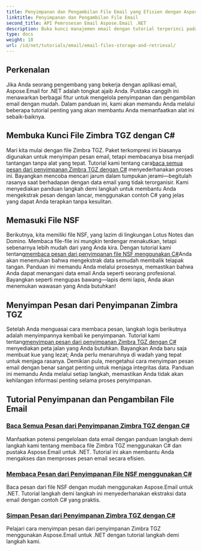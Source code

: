 ```yaml
---
title: Penyimpanan dan Pengambilan File Email yang Efisien dengan Aspose.Email
linktitle: Penyimpanan dan Pengambilan File Email
second_title: API Pemrosesan Email Aspose.Email .NET
description: Buka kunci manajemen email dengan tutorial terperinci pada Aspose.Email untuk .NET, yang mencakup penanganan file Zimbra TGZ dan NSF dalam C#.
type: docs
weight: 18
url: /id/net/tutorials/email/email-files-storage-and-retrieval/
---
```

## Perkenalan

Jika Anda seorang pengembang yang bekerja dengan aplikasi email, Aspose.Email for .NET adalah tongkat ajaib Anda. Pustaka canggih ini menawarkan berbagai fitur untuk mengelola penyimpanan dan pengambilan email dengan mudah. Dalam panduan ini, kami akan memandu Anda melalui beberapa tutorial penting yang akan membantu Anda memanfaatkan alat ini sebaik-baiknya.

## Membuka Kunci File Zimbra TGZ dengan C#
Mari kita mulai dengan file Zimbra TGZ. Paket terkompresi ini biasanya digunakan untuk menyimpan pesan email, tetapi membacanya bisa menjadi tantangan tanpa alat yang tepat. Tutorial kami tentang cara[baca semua pesan dari penyimpanan Zimbra TGZ dengan C#](./read-all-messages-from-zimbra-tgz-storage/) menyederhanakan proses ini. Bayangkan mencoba mencari jarum dalam tumpukan jerami—begitulah rasanya saat berhadapan dengan data email yang tidak terorganisir. Kami menyediakan panduan langkah demi langkah untuk membantu Anda mengekstrak pesan dengan lancar, menggunakan contoh C# yang jelas yang dapat Anda terapkan tanpa kesulitan. 

## Memasuki File NSF
 Berikutnya, kita memiliki file NSF, yang lazim di lingkungan Lotus Notes dan Domino. Membaca file-file ini mungkin terdengar menakutkan, tetapi sebenarnya lebih mudah dari yang Anda kira. Dengan tutorial kami tentang[membaca pesan dari penyimpanan file NSF menggunakan C#](./read-messages-from-nsf-files-storage/)Anda akan menemukan bahwa mengekstrak data semudah membalik telapak tangan. Panduan ini memandu Anda melalui prosesnya, memastikan bahwa Anda dapat menangani data email Anda seperti seorang profesional. Bayangkan seperti mengupas bawang—lapis demi lapis, Anda akan menemukan wawasan yang Anda butuhkan!

## Menyimpan Pesan dari Penyimpanan Zimbra TGZ
 Setelah Anda menguasai cara membaca pesan, langkah logis berikutnya adalah menyimpannya kembali ke penyimpanan. Tutorial kami tentang[menyimpan pesan dari penyimpanan Zimbra TGZ dengan C#](./save-messages-from-zimbra-tgz-storage/) menyediakan peta jalan yang Anda butuhkan. Bayangkan Anda baru saja membuat kue yang lezat; Anda perlu menaruhnya di wadah yang tepat untuk menjaga rasanya. Demikian pula, mengetahui cara menyimpan pesan email dengan benar sangat penting untuk menjaga integritas data. Panduan ini memandu Anda melalui setiap langkah, memastikan Anda tidak akan kehilangan informasi penting selama proses penyimpanan.

## Tutorial Penyimpanan dan Pengambilan File Email
### [Baca Semua Pesan dari Penyimpanan Zimbra TGZ dengan C#](./read-all-messages-from-zimbra-tgz-storage/)
Manfaatkan potensi pengelolaan data email dengan panduan langkah demi langkah kami tentang membaca file Zimbra TGZ menggunakan C# dan pustaka Aspose.Email untuk .NET. Tutorial ini akan membantu Anda mengakses dan memproses pesan email secara efisien.
### [Membaca Pesan dari Penyimpanan File NSF menggunakan C#](./read-messages-from-nsf-files-storage/)
Baca pesan dari file NSF dengan mudah menggunakan Aspose.Email untuk .NET. Tutorial langkah demi langkah ini menyederhanakan ekstraksi data email dengan contoh C# yang praktis.
### [Simpan Pesan dari Penyimpanan Zimbra TGZ dengan C#](./save-messages-from-zimbra-tgz-storage/)
Pelajari cara menyimpan pesan dari penyimpanan Zimbra TGZ menggunakan Aspose.Email untuk .NET dengan tutorial langkah demi langkah kami.